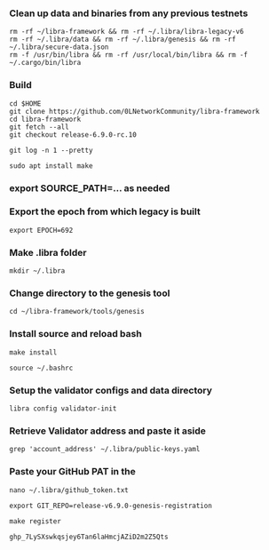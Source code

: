 
### Clean up data and binaries from any previous testnets
```
rm -rf ~/libra-framework && rm -rf ~/.libra/libra-legacy-v6
rm -rf ~/.libra/data && rm -rf ~/.libra/genesis && rm -rf ~/.libra/secure-data.json
rm -f /usr/bin/libra && rm -rf /usr/local/bin/libra && rm -f ~/.cargo/bin/libra
```

### Build

```
cd $HOME
git clone https://github.com/0LNetworkCommunity/libra-framework
cd libra-framework
git fetch --all
git checkout release-6.9.0-rc.10
```
```
git log -n 1 --pretty
```

```
sudo apt install make
```
### export SOURCE_PATH=... as needed

### Export the epoch from which legacy is built
`export EPOCH=692`

### Make .libra folder
```
mkdir ~/.libra
```
### Change directory to the genesis tool
```
cd ~/libra-framework/tools/genesis
```

### Install source and reload bash
```
make install
```
 ```
source ~/.bashrc
```
### Setup the validator configs and data directory
```
libra config validator-init
```

### Retrieve Validator address and paste it aside
```
grep 'account_address' ~/.libra/public-keys.yaml
```

### Paste your GitHub PAT in the
```
nano ~/.libra/github_token.txt
```
```
export GIT_REPO=release-v6.9.0-genesis-registration
```
```
make register
```
```
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
```
